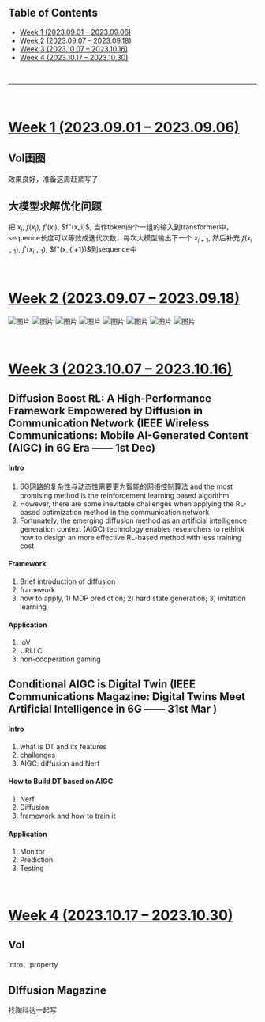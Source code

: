 <p id="table"></p>

## Table of Contents

- <a href="#1"> Week 1 (2023.09.01 – 2023.09.06)
- <a href="#2"> Week 2 (2023.09.07 – 2023.09.18)
- <a href="#3"> Week 3 (2023.10.07 – 2023.10.16)
- <a href="#4"> Week 4 (2023.10.17 – 2023.10.30)


<br/>

------

<br/>

<p id="1"></p>

# <a href="#table">Week 1 (2023.09.01 – 2023.09.06)</a>

## VoI画图
效果良好，准备这周赶紧写了

## 大模型求解优化问题

把 $x_i$, $f(x_i)$, $f'(x_i)$, $f"(x_i)$, 当作token四个一组的输入到transformer中，sequence长度可以等效成迭代次数，每次大模型输出下一个 $x_{i+1}$, 然后补充 $f(x_{i+1})$, $f'(x_{i+1})$, $f"(x_{i+1})$到sequence中


<br/>

<p id="2"></p>

# <a href="#table">Week 2 (2023.09.07 – 2023.09.18)</a>

![图片](./pic/alpha-trans.png)
![图片](./pic/beta-accuracy.png)
![图片](./pic/beta-trans.png)
![图片](./pic/size-accuracy.png)
![图片](./pic/vision1.png)
![图片](./pic/vision2.png)
![图片](./pic/vision3.png)
![图片](./pic/vision4.png)


<br/>

<p id="3"></p>

# <a href="#table">Week 3 (2023.10.07 – 2023.10.16)</a>

## Diffusion Boost RL: A High-Performance Framework Empowered by Diffusion in Communication Network (IEEE Wireless Communications: Mobile AI-Generated Content (AIGC) in 6G Era —— 1st Dec)
#### Intro
1. 6G网路的复杂性与动态性需要更为智能的网络控制算法 and the most promising method is the reinforcement learning based algorithm
2. However, there are some inevitable challenges when applying the RL-based optimization method in the communication network
3. Fortunately, the emerging diffusion method as an artificial intelligence generation context (AIGC) technology enables researchers to rethink how to design an more effective RL-based method with less training cost.
#### Framework
1. Brief introduction of diffusion
2. framework
3. how to apply, 1) MDP prediction; 2) hard state generation; 3) imitation learning
#### Application
1. IoV
2. URLLC
3. non-cooperation gaming

## Conditional AIGC is Digital Twin (IEEE Communications Magazine: Digital Twins Meet Artificial Intelligence in 6G —— 31st Mar )
#### Intro
1. what is DT and its features
2. challenges
3. AIGC: diffusion and Nerf
####  How to Build DT based on AIGC
1. Nerf
2. Diffusion
3. framework and how to train it
#### Application
1. Monitor
2. Prediction
3. Testing

<br/>

<p id="4"></p>

# <a href="#table">Week 4 (2023.10.17 – 2023.10.30)</a>

## VoI
intro、property

## DIffusion Magazine
找陶科达一起写
